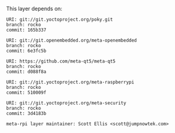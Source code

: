 This layer depends on:

    URI: git://git.yoctoproject.org/poky.git
    branch: rocko
    commit: 165b337

    URI: git://git.openembedded.org/meta-openembedded
    branch: rocko
    commit: 6e3fc5b

    URI: https://github.com/meta-qt5/meta-qt5
    branch: rocko
    commit: d088f8a

    URI: git://git.yoctoproject.org/meta-raspberrypi 
    branch: rocko
    commit: 510009f

    URI: git://git.yoctoproject.org/meta-security
    branch: rocko
    commit: 3d4183b

    meta-rpi layer maintainer: Scott Ellis <scott@jumpnowtek.com>

